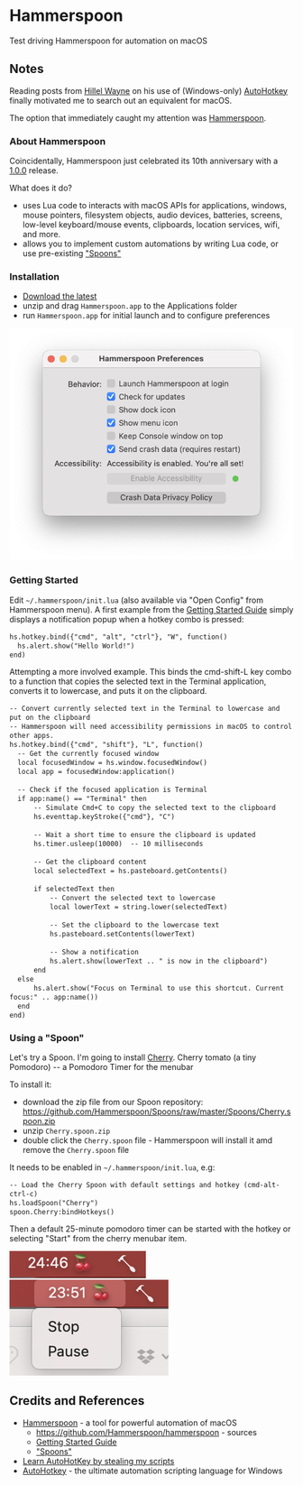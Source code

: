 # Hammerspoon

Test driving Hammerspoon for automation on macOS

## Notes

Reading posts from [Hillel Wayne](https://www.hillelwayne.com/post/ahk-scripts-project/)
on his use of (Windows-only) [AutoHotkey](https://www.autohotkey.com/)
finally motivated me to search out an equivalent for macOS.

The option that immediately caught my attention was [Hammerspoon](https://www.hammerspoon.org/).

### About Hammerspoon

Coincidentally, Hammerspoon just celebrated its 10th anniversary with a
[1.0.0](https://github.com/Hammerspoon/hammerspoon/releases/tag/1.0.0)
release.

What does it do?

* uses Lua code to interacts with macOS APIs for applications, windows, mouse pointers, filesystem objects, audio devices, batteries, screens, low-level keyboard/mouse events, clipboards, location services, wifi, and more.
* allows you to implement custom automations by writing Lua code, or use pre-existing ["Spoons"](https://www.hammerspoon.org/Spoons/)

### Installation

* [Download the latest](https://github.com/Hammerspoon/hammerspoon/releases/tag/1.0.0)
* unzip and drag `Hammerspoon.app` to the Applications folder
* run `Hammerspoon.app` for initial launch and to configure preferences

![hs_prefs](./assets/hs_prefs.png)

### Getting Started

Edit `~/.hammerspoon/init.lua` (also available via "Open Config" from Hammerspoon menu).
A first example from the [Getting Started Guide](https://www.hammerspoon.org/go/)
simply displays a notification popup when a hotkey combo is pressed:

    hs.hotkey.bind({"cmd", "alt", "ctrl"}, "W", function()
      hs.alert.show("Hello World!")
    end)

Attempting a more involved example. This binds the cmd-shift-L key combo to
a function that  copies the selected text in the Terminal application, converts it to lowercase,
and puts it on the clipboard.

    -- Convert currently selected text in the Terminal to lowercase and put on the clipboard
    -- Hammerspoon will need accessibility permissions in macOS to control other apps.
    hs.hotkey.bind({"cmd", "shift"}, "L", function()
      -- Get the currently focused window
      local focusedWindow = hs.window.focusedWindow()
      local app = focusedWindow:application()

      -- Check if the focused application is Terminal
      if app:name() == "Terminal" then
          -- Simulate Cmd+C to copy the selected text to the clipboard
          hs.eventtap.keyStroke({"cmd"}, "C")

          -- Wait a short time to ensure the clipboard is updated
          hs.timer.usleep(10000)  -- 10 milliseconds

          -- Get the clipboard content
          local selectedText = hs.pasteboard.getContents()

          if selectedText then
              -- Convert the selected text to lowercase
              local lowerText = string.lower(selectedText)

              -- Set the clipboard to the lowercase text
              hs.pasteboard.setContents(lowerText)

              -- Show a notification
              hs.alert.show(lowerText .. " is now in the clipboard")
          end
      else
          hs.alert.show("Focus on Terminal to use this shortcut. Current focus:" .. app:name())
      end
    end)

### Using a "Spoon"

Let's try a Spoon.
I'm going to install [Cherry](https://www.hammerspoon.org/Spoons/Cherry.html).
Cherry tomato (a tiny Pomodoro) -- a Pomodoro Timer for the menubar

To install it:

* download the zip file from our Spoon repository: <https://github.com/Hammerspoon/Spoons/raw/master/Spoons/Cherry.spoon.zip>
* unzip `Cherry.spoon.zip`
* double click the `Cherry.spoon` file - Hammerspoon will install it amd remove the `Cherry.spoon` file

It needs to be enabled in `~/.hammerspoon/init.lua`, e.g:

    -- Load the Cherry Spoon with default settings and hotkey (cmd-alt-ctrl-c)
    hs.loadSpoon("Cherry")
    spoon.Cherry:bindHotkeys()

Then a default 25-minute pomodoro timer can be started with the hotkey or selecting "Start" from the cherry menubar item.

![cherry](./assets/cherry.png)
![cherry2](./assets/cherry2.png)

## Credits and References

* [Hammerspoon](https://www.hammerspoon.org/) - a tool for powerful automation of macOS
    * <https://github.com/Hammerspoon/hammerspoon> - sources
    * [Getting Started Guide](https://www.hammerspoon.org/go/)
    * ["Spoons"](https://www.hammerspoon.org/Spoons/)
* [Learn AutoHotKey by stealing my scripts](https://www.hillelwayne.com/post/ahk-scripts-project/)
* [AutoHotkey](https://www.autohotkey.com/) - the ultimate automation scripting language for Windows
